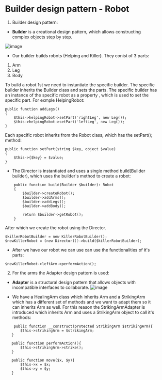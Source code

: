 Builder design pattern - Robot
===

1. Builder design pattern:
- **Builder** is a creational design pattern, which allows constructing complex objects step by step.

![image](https://media.geeksforgeeks.org/wp-content/uploads/uml-of-builedr.jpg)

- Our builder builds robots (Helping and Killer). They conist of 3 parts:
1. Arm
2. Leg
3. Body

To build a robot 1st we need to instantiate the specific builder.
The specific builder inherits the Builder class and sets the parts.
The specific builder has an instance of the specific robot as a property , which is used to set the specific part.
For exmple HelpingRobot:
```
public function addLegs()
{
    $this->helpingRobot->setPart('rightLeg', new Leg());
    $this->helpingRobot->setPart('leftLeg', new Leg());
}
```
Each specific robot inherits from the Robot class, which has the setPart(); method:
```
public function setPart(string $key, object $value)
{
    $this->{$key} = $value;
}
```
- The Director is instantiated and uses a single method build(Builder builder), which uses the builder's method to create a robot:
```
    public function build(Builder $builder): Robot
    {
        $builder->createRobot();
        $builder->addArms();
        $builder->addLegs();
        $builder->addBody();

        return $builder->getRobot();
    }
```

 After which we create the robot using the Director.
```
$killerRobotBuilder = new KillerRobotBuilder();
$newKillerRobot = (new Director())->build($killerRobotBuilder);
```
- After we have our robot we can use can use the functionalities of it's parts:

```
$newKillerRobot->leftArm->performAction();
```

2. For the arms the Adapter design pattern is used:

 - **Adapter** is a structural design pattern that allows objects with incompatible interfaces to collaborate.
 ![image](https://refactoring.guru/images/patterns/diagrams/adapter/structure-object-adapter.png?id=33dffbe3aece29416244)

 - We have a HealingArm class which inherits Arm and a StrikingArm which has a different set of methods and we want to adapt them so it can inherits Arm as well. For this reason the StrikingArmAdapter is introduced which inherits Arm and uses a StrikingArm object to call it's methods:

 ```
     public function __construct(protected StrikingArm $strikingArm){
        $this->strikingArm = $strikingArm;
    }

    public function performAction(){
        $this->strikingArm->strike();
    }

    public function move($x, $y){
        $this->x = $x;
        $this->y = $y;
    }
 ```